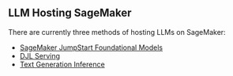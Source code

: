 ## LLM Hosting SageMaker

There are currently three methods of hosting LLMs on SageMaker:
- [SageMaker JumpStart Foundational Models](https://aws.amazon.com/sagemaker/jumpstart/getting-started/)
- [DJL Serving](https://github.com/deepjavalibrary/djl-serving/tree/master)
- [Text Generation Inference](https://github.com/huggingface/text-generation-inference)
